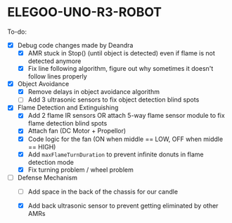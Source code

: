 # ELEGOO-UNO-R3-ROBOT

To-do:
* [x] Debug code changes made by Deandra
  * [x] AMR stuck in Stop() (until object is detected) even if flame is not detected anymore
  * [x] Fix line following algorithm, figure out why sometimes it doesn't follow lines properly
* [x] Object Avoidance
  * [x] Remove delays in object avoidance algorithm
  * [ ] Add 3 ultrasonic sensors to fix object detection blind spots
* [x] Flame Detection and Extinguishing
  * [x] Add 2 flame IR sensors OR attach 5-way flame sensor module to fix flame detection blind spots
  * [x] Attach fan (DC Motor + Propellor)
  * [x] Code logic for the fan (ON when middle == LOW, OFF when middle == HIGH) 
  * [x] Add ```maxFlameTurnDuration``` to prevent infinite donuts in flame detection mode
  * [x] Fix turning problem / wheel problem
* [ ] Defense Mechanism
  * [ ] Add space in the back of the chassis for our candle
  * [x] Add back ultrasonic sensor to prevent getting eliminated by other AMRs
        
